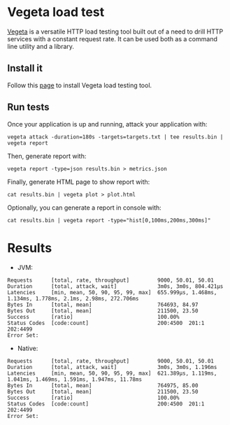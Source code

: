# Vegeta load test

[Vegeta](https://github.com/tsenart/vegeta) is a versatile HTTP load testing tool
built out of a need to drill HTTP services with a constant request rate. It can
be used both as a command line utility and a library.

## Install it

Follow this [page](https://github.com/tsenart/vegeta#install) to install Vegeta
load testing tool.

## Run tests

Once your application is up and running, attack your application with:
```
vegeta attack -duration=180s -targets=targets.txt | tee results.bin | vegeta report
```

Then, generate report with:
```
vegeta report -type=json results.bin > metrics.json
```

Finally, generate HTML page to show report with:
```
cat results.bin | vegeta plot > plot.html
```

Optionally, you can generate a report in console with:
```
cat results.bin | vegeta report -type="hist[0,100ms,200ms,300ms]"
```

# Results

* JVM:
```
Requests      [total, rate, throughput]         9000, 50.01, 50.01
Duration      [total, attack, wait]             3m0s, 3m0s, 804.421µs
Latencies     [min, mean, 50, 90, 95, 99, max]  655.999µs, 1.468ms, 1.134ms, 1.778ms, 2.1ms, 2.98ms, 272.706ms
Bytes In      [total, mean]                     764693, 84.97
Bytes Out     [total, mean]                     211500, 23.50
Success       [ratio]                           100.00%
Status Codes  [code:count]                      200:4500  201:1  202:4499  
Error Set:
```

* Native:
```
Requests      [total, rate, throughput]         9000, 50.01, 50.01
Duration      [total, attack, wait]             3m0s, 3m0s, 1.196ms
Latencies     [min, mean, 50, 90, 95, 99, max]  621.389µs, 1.119ms, 1.041ms, 1.469ms, 1.591ms, 1.947ms, 11.78ms
Bytes In      [total, mean]                     764975, 85.00
Bytes Out     [total, mean]                     211500, 23.50
Success       [ratio]                           100.00%
Status Codes  [code:count]                      200:4500  201:1  202:4499  
Error Set:
```
